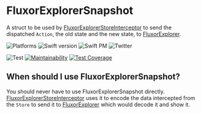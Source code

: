 # FluxorExplorerSnapshot

A struct to be used by [FluxorExplorerStoreInterceptor](https://github.com/MortenGregersen/FluxorExplorerStoreInterceptor) to send the dispatched `Action`, the old state and the new state, to [FluxorExplorer](https://github.com/MortenGregersen/FluxorExplorer).

![Platforms](https://img.shields.io/badge/platforms-Mac+iOS-brightgreen.svg?style=flat)
![Swift version](https://img.shields.io/badge/Swift-5.1-brightgreen.svg)
![Swift PM](https://img.shields.io/badge/SwiftPM-compatible-brightgreen.svg?style=flat)
![Twitter](https://img.shields.io/badge/twitter-@mortengregersen-blue.svg?style=flat)

![Test](https://github.com/MortenGregersen/FluxorExplorerSnapshot/workflows/CI/badge.svg)
[![Maintainability](https://api.codeclimate.com/v1/badges/41718cad43bbf98de4b4/maintainability)](https://codeclimate.com/github/MortenGregersen/FluxorExplorerSnapshot/maintainability)
[![Test Coverage](https://api.codeclimate.com/v1/badges/41718cad43bbf98de4b4/test_coverage)](https://codeclimate.com/github/MortenGregersen/FluxorExplorerSnapshot/test_coverage)

## When should I use FluxorExplorerSnapshot?
You should never have to use FluxorExplorerSnapshot directly. [FluxorExplorerStoreInterceptor](https://github.com/MortenGregersen/FluxorExplorerStoreInterceptor) uses it to encode the data intercepted from the `Store` to send it to [FluxorExplorer](https://github.com/MortenGregersen/FluxorExplorer) which would decode it and show it.

